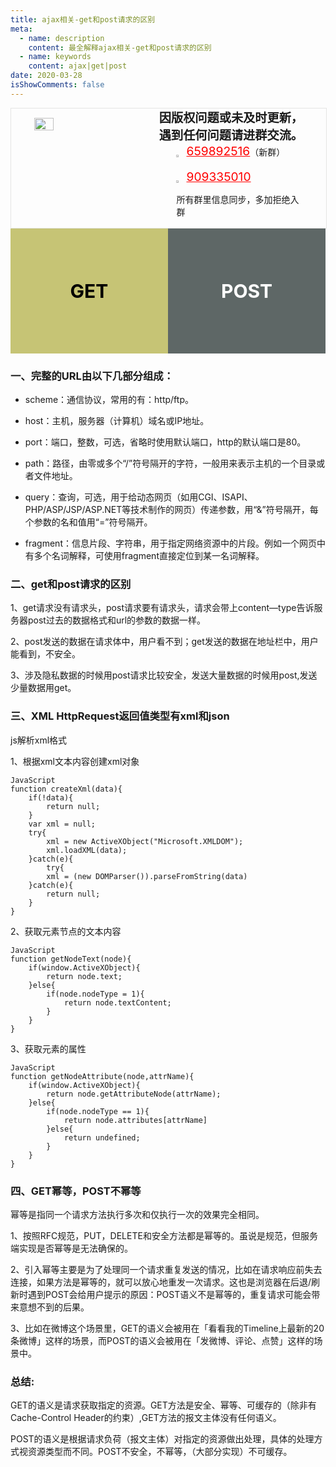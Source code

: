 ```yaml
---
title: ajax相关-get和post请求的区别
meta:
  - name: description
    content: 最全解释ajax相关-get和post请求的区别
  - name: keywords
    content: ajax|get|post
date: 2020-03-28
isShowComments: false
---
```


<!-- QQ卡片 -->
<div style="width:100%;display:flex;justify-content:space-around;border:1px solid #E5E5E4;">
  <img style="width:25%;padding-top:15px;" src="h/images/jetbrains/jetbrains2.jpeg" onclick="window.open('http://shang.qq.com/wpa/qunwpa?idkey=ae59f469b427c038c95f118ceeefc6f9eba7a9d90ce9aae72bde58d09cc1013b', '_blank');" />

  <div style="display:flex;flex-direction:column;justify-content:space-around;">
    <div style="font-size:1.2rem;font-weight:bold;">
      <div>因版权问题或未及时更新，</div>
      <div>遇到任何问题请进群交流。</div>
    </div>
    <div style="padding-left:12%;position:relative;">
      <div>
      <img style="width:6%;position:relative;top:3px;cursor:pointer;" src="https://i.loli.net/2019/11/23/U3qbMEuC9n6YBRA.png" onclick="window.open('http://shang.qq.com/wpa/qunwpa?idkey=22ed6bd53a50f9764493ef41746bfb3006123cbe097729a106fee0c46b6e0b9e', '_blank');" />
      <a href="//shang.qq.com/wpa/qunwpa?idkey=ae59f469b427c038c95f118ceeefc6f9eba7a9d90ce9aae72bde58d09cc1013b" style="font-size:1.2rem;text-decoration:underline;color:red;" target="_blank">659892516</a>（新群）
      </div>
      <div>
      <br>
      <img style="width:6%;position:relative;top:3px;cursor:pointer;" src="https://i.loli.net/2019/11/23/U3qbMEuC9n6YBRA.png" onclick="window.open('http://shang.qq.com/wpa/qunwpa?idkey=22ed6bd53a50f9764493ef41746bfb3006123cbe097729a106fee0c46b6e0b9e', '_blank');" />
      <a href="http://shang.qq.com/wpa/qunwpa?idkey=22ed6bd53a50f9764493ef41746bfb3006123cbe097729a106fee0c46b6e0b9e" style="font-size:1.2rem;text-decoration:underline;color:red;" target="_blank">909335010</a>
      <p>所有群里信息同步，多加拒绝入群</p>
      </div>
    </div>
  </div>
</div>

<div style="width:100%;height:200px;display:flex;justify-content:space-around;">
  <div style="width:50%;line-height:200px;font-size:30px;color:black;font-weight:bold;text-align:center;background-color:#C6C475">GET</div>
  <div style="width:50%;line-height:200px;font-size:30px;color:white;font-weight:bold;text-align:center;background-color:#5E6766">POST</div>
</div>

### 一、完整的URL由以下几部分组成：  

* scheme：通信协议，常用的有：http/ftp。  

* host：主机，服务器（计算机）域名或IP地址。  

* port：端口，整数，可选，省略时使用默认端口，http的默认端口是80。  

* path：路径，由零或多个“/”符号隔开的字符，一般用来表示主机的一个目录或者文件地址。  

* query：查询，可选，用于给动态网页（如用CGI、ISAPI、PHP/ASP/JSP/ASP.NET等技术制作的网页）传递参数，用“&”符号隔开，每个参数的名和值用“=”符号隔开。  

* fragment：信息片段、字符串，用于指定网络资源中的片段。例如一个网页中有多个名词解释，可使用fragment直接定位到某一名词解释。

### 二、get和post请求的区别  

1、get请求没有请求头，post请求要有请求头，请求会带上content—type告诉服务器post过去的数据格式和url的参数的数据一样。  

2、post发送的数据在请求体中，用户看不到；get发送的数据在地址栏中，用户能看到，不安全。  

3、涉及隐私数据的时候用post请求比较安全，发送大量数据的时候用post,发送少量数据用get。

### 三、XML HttpRequest返回值类型有xml和json  

js解析xml格式  

1、根据xml文本内容创建xml对象

```
JavaScript
function createXml(data){
	if(!data){
		return null;
	}
	var xml = null;
	try{
		xml = new ActiveXObject("Microsoft.XMLDOM");
		xml.loadXML(data);
	}catch(e){
		try{
		xml = (new DOMParser()).parseFromString(data)
	}catch(e){
		return null;
	}
}
```

2、获取元素节点的文本内容

```
JavaScript
function getNodeText(node){
	if(window.ActiveXObject){
		return node.text;
	}else{
		if(node.nodeType = 1){
			return node.textContent;
		}
	}
}
```

3、获取元素的属性

```
JavaScript
function getNodeAttribute(node,attrName){
	if(window.ActiveXObject){
		return node.getAttributeNode(attrName);
	}else{
		if(node.nodeType == 1){
			return node.attributes[attrName]
		}else{
			return undefined;
		}
	}
}
```

### 四、GET幂等，POST不幂等

幂等是指同一个请求方法执行多次和仅执行一次的效果完全相同。

1、按照RFC规范，PUT，DELETE和安全方法都是幂等的。虽说是规范，但服务端实现是否幂等是无法确保的。

2、引入幂等主要是为了处理同一个请求重复发送的情况，比如在请求响应前失去连接，如果方法是幂等的，就可以放心地重发一次请求。这也是浏览器在后退/刷新时遇到POST会给用户提示的原因：POST语义不是幂等的，重复请求可能会带来意想不到的后果。

3、比如在微博这个场景里，GET的语义会被用在「看看我的Timeline上最新的20条微博」这样的场景，而POST的语义会被用在「发微博、评论、点赞」这样的场景中。

### 总结:

GET的语义是请求获取指定的资源。GET方法是安全、幂等、可缓存的（除非有 Cache-Control Header的约束）,GET方法的报文主体没有任何语义。

POST的语义是根据请求负荷（报文主体）对指定的资源做出处理，具体的处理方式视资源类型而不同。POST不安全，不幂等，（大部分实现）不可缓存。
